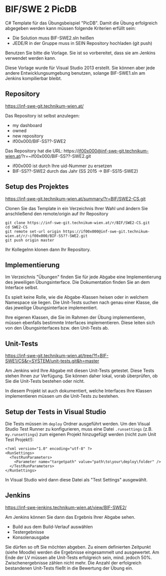 BIF/SWE 2 PicDB
===============

C# Template für das Übungsbeispiel "PicDB". Damit die Übung erfolgreich abgegeben werden kann müssen folgende Kriterien erfüllt sein:

* Die Solution muss BIF-SWE2.sln heißen
* JEDE/R in der Gruppe muss in SEIN Repository hochladen (git push)

Benutzen Sie bitte die Vorlage. Sie ist so vorbereitet, dass sie am Jenkins verwendet werden kann.

Diese Vorlage wurde für Visual Studio 2013 erstellt. Sie können aber jede andere Entwicklungsumgebung benutzen, solange BIF-SWE1.sln am Jenkins kompilierbar bleibt.

Repository
----------
https://inf-swe-git.technikum-wien.at/

Das Repository ist selbst anzulegen: 

* my dashboard 
* owned 
* new repository 
* if00x000/BIF-SS??-SWE2

Das Repository hat die URL: https://if00x000@inf-swe-git.technikum-wien.at/?r=~if00x000/BIF-SS??-SWE2.git

* if00x000 ist durch Ihre uid-Nummer zu ersetzen
* BIF-SS??-SWE2 durch das Jahr (SS 2015 -> BIF-SS15-SWE2)

Setup des Projektes
-------------------
https://inf-swe-git.technikum-wien.at/summary/?r=BIF/SWE2-CS.git

Clonen Sie das Template in ein Verzeichnis Ihrer Wahl und ändern Sie anschließend den remote/origin auf Ihr Repository
	
	git clone https://inf-swe-git.technikum-wien.at/r/BIF/SWE2-CS.git
	cd SWE2-CS
	git remote set-url origin https://if00x000@inf-swe-git.technikum-wien.at/r/~if00x000/BIF-SS??-SWE2.git
    git push origin master

Ihr KollegeInn klonen dann Ihr Repository.

Implementierung
---------------
Im Verzeichnis "Übungen" finden Sie für jede Abgabe eine Implementierung des jeweiligen Übungsinterface. Die Dokumentation finden Sie an dem Interface selbst.

Es spielt keine Rolle, wie die Abgabe-Klassen heisen oder in welchem Namespace sie liegen. Die Unit-Tests suchen nach genau einer Klasse, die das jeweilige Übungsinterface implementiert.

Ihre eigenen Klassen, die Sie im Rahmen der Übung implementieren, müssen ebenfalls bestimmte Interfaces implementieren. Diese leiten sich von den Übungsinterfaces bzw. den Unit-Tests ab.

Unit-Tests
----------
https://inf-swe-git.technikum-wien.at/tree/?f=BIF-SWE1/CS&r=SYSTEM/unit-tests.git&h=master

Am Jenkins wird Ihre Abgabe mit diesen Unit-Tests getestet. Diese Tests stehen Ihnen zur Verfügung. Sie können daher lokal, vorab überprüfen, ob Sie die Unit-Tests bestehen oder nicht.

In diesem Projekt ist auch dokumentiert, welche Interfaces Ihre Klassen implementieren müssen um die Unit-Tests zu bestehen.

## Setup der Tests in Visual Studio

Die Tests müssen im `deploy` Ordner ausgeführt werden. Um den Visual Studio Test Runner zu konfigurieren, muss eine Datei `.runsettings` (z.B. `my.runsettings`) zum eigenen Projekt hinzugefügt werden (nicht zum Unit Test Projekt!):

    <?xml version="1.0" encoding="utf-8" ?>
    <RunSettings>
      <TestRunParameters>
        <Parameter name="targetpath" value="path\to\your\deploy\folder" />
      </TestRunParameters>
    </RunSettings>

In Visual Studio wird dann diese Datei als "Test Settings" ausgewählt.


Jenkins
-------
https://inf-swe-jenkins.technikum-wien.at/view/BIF-SWE2/

Am Jenkins können Sie dann das Ergebnis Ihrer Abgabe sehen.

* Build aus dem Build-Verlauf auswählen
* Testergebnisse
* Konsolenausgabe

Sie dürfen so oft Sie möchten abgeben. Zu einem definierten Zeitpunkt (siehe Moodle) werden die Ergebnisse eingesammelt und ausgewertet. 
Am Ende der LV müssen alle Unit-Tests erfolgreich sein, mind. jedoch 50%. Zwischenergebnisse zählen nicht mehr. Die Anzahl der erfolgreich bestandenen Unit-Tests fließt in die Bewertung der Übung ein.